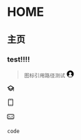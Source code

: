 # HOME
## 主页

### test!!!!
> `图标引用路径测试`
![people](./user-info/people16.png)
>
![hat](./user-info/hat16.png)

![phone](./user-info/phone16.png)

![mail](./user-info/mail16.png)

```
code
```

